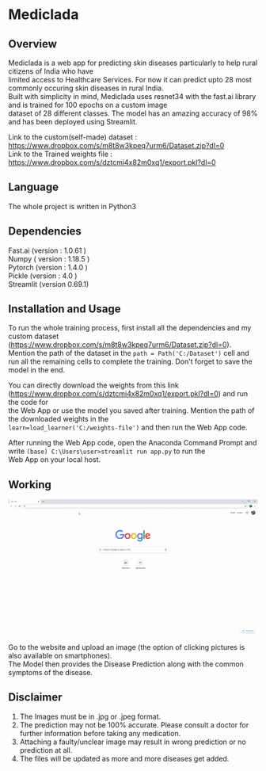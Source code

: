 # Mediclada

## Overview
Mediclada is a web app for predicting skin diseases particularly to help rural citizens of India who have  
limited access to Healthcare Services. For now it can predict upto 28 most commonly occuring skin diseases in rural India.  
Built with simplicity in mind, Mediclada uses resnet34 with the fast.ai library and is trained for 100 epochs on a custom image  
dataset of 28 different classes. The model has an amazing accuracy of 98% and has been deployed using Streamlit.

Link to the custom(self-made) dataset : https://www.dropbox.com/s/m8t8w3kpeq7urm6/Dataset.zip?dl=0  \
Link to the Trained weights file : https://www.dropbox.com/s/dztcmi4x82m0xq1/export.pkl?dl=0

## Language
The whole project is written in Python3

## Dependencies 
Fast.ai (version : 1.0.61 ) \
Numpy ( version : 1.18.5 ) \
Pytorch (version : 1.4.0 ) \
Pickle (version : 4.0 ) \
Streamlit (version 0.69.1) 

## Installation and Usage

To run the whole training process, first install all the dependencies and my custom dataset (https://www.dropbox.com/s/m8t8w3kpeq7urm6/Dataset.zip?dl=0). 
Mention the path of the dataset in the `path = Path('C:/Dataset')` cell and run all the remaining cells to complete the training. Don't forget to save the model in the end. 

You can directly download the weights from this link (https://www.dropbox.com/s/dztcmi4x82m0xq1/export.pkl?dl=0) and run the code for \
the Web App or use the model you saved after training. Mention the path of the downloaded weights in the \
`learn=load_learner('C:/weights-file')` and then run the Web App code.

After running the Web App code, open the Anaconda Command Prompt and write `(base) C:\Users\user>streamlit run app.py` to run the \
Web App on your local host.

## Working
![](walkthrough.gif)

Go to the website and upload an image (the option of clicking pictures is also available on smartphones). \
The Model then provides the Disease Prediction along with the common symptoms of the disease. 


## Disclaimer
1) The Images must be in .jpg or .jpeg format. 
2) The prediction may not be 100% accurate. Please consult a doctor for further information before taking any medication. 
3) Attaching a faulty/unclear image may result in wrong prediction or no prediction at all.
4) The files will be updated as more and more diseases get added. 

